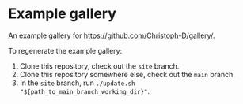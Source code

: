# Example gallery

An example gallery for https://github.com/Christoph-D/gallery/.

To regenerate the example gallery:

1. Clone this repository, check out the `site` branch.
1. Clone this repository somewhere else, check out the `main` branch.
1. In the `site` branch, run `./update.sh "${path_to_main_branch_working_dir}"`.

